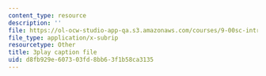 ```yaml
---
content_type: resource
description: ''
file: https://ol-ocw-studio-app-qa.s3.amazonaws.com/courses/9-00sc-introduction-to-psychology-fall-2011/d8fb929e607303fd8bb63f1b58ca3135_MYMYXhR2Ppw.srt
file_type: application/x-subrip
resourcetype: Other
title: 3play caption file
uid: d8fb929e-6073-03fd-8bb6-3f1b58ca3135
---
```

